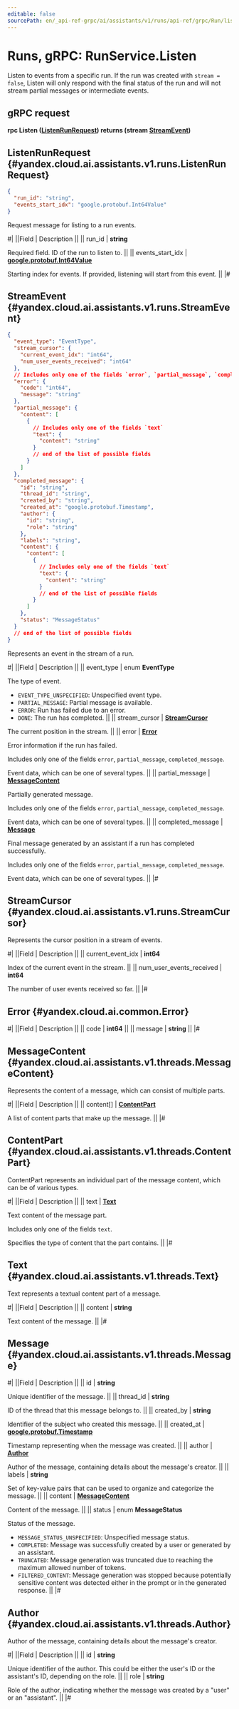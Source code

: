 ```yaml
---
editable: false
sourcePath: en/_api-ref-grpc/ai/assistants/v1/runs/api-ref/grpc/Run/listen.md
---
```


# Runs, gRPC: RunService.Listen

Listen to events from a specific run.
If the run was created with `stream = false`, Listen will only respond with the final status of the run
and will not stream partial messages or intermediate events.

## gRPC request

**rpc Listen ([ListenRunRequest](#yandex.cloud.ai.assistants.v1.runs.ListenRunRequest)) returns (stream [StreamEvent](#yandex.cloud.ai.assistants.v1.runs.StreamEvent))**

## ListenRunRequest {#yandex.cloud.ai.assistants.v1.runs.ListenRunRequest}

```json
{
  "run_id": "string",
  "events_start_idx": "google.protobuf.Int64Value"
}
```

Request message for listing to a run events.

#|
||Field | Description ||
|| run_id | **string**

Required field. ID of the run to listen to. ||
|| events_start_idx | **[google.protobuf.Int64Value](https://developers.google.com/protocol-buffers/docs/reference/csharp/class/google/protobuf/well-known-types/int64-value)**

Starting index for events. If provided, listening will start from this event. ||
|#

## StreamEvent {#yandex.cloud.ai.assistants.v1.runs.StreamEvent}

```json
{
  "event_type": "EventType",
  "stream_cursor": {
    "current_event_idx": "int64",
    "num_user_events_received": "int64"
  },
  // Includes only one of the fields `error`, `partial_message`, `completed_message`
  "error": {
    "code": "int64",
    "message": "string"
  },
  "partial_message": {
    "content": [
      {
        // Includes only one of the fields `text`
        "text": {
          "content": "string"
        }
        // end of the list of possible fields
      }
    ]
  },
  "completed_message": {
    "id": "string",
    "thread_id": "string",
    "created_by": "string",
    "created_at": "google.protobuf.Timestamp",
    "author": {
      "id": "string",
      "role": "string"
    },
    "labels": "string",
    "content": {
      "content": [
        {
          // Includes only one of the fields `text`
          "text": {
            "content": "string"
          }
          // end of the list of possible fields
        }
      ]
    },
    "status": "MessageStatus"
  }
  // end of the list of possible fields
}
```

Represents an event in the stream of a run.

#|
||Field | Description ||
|| event_type | enum **EventType**

The type of event.

- `EVENT_TYPE_UNSPECIFIED`: Unspecified event type.
- `PARTIAL_MESSAGE`: Partial message is available.
- `ERROR`: Run has failed due to an error.
- `DONE`: The run has completed. ||
|| stream_cursor | **[StreamCursor](#yandex.cloud.ai.assistants.v1.runs.StreamCursor)**

The current position in the stream. ||
|| error | **[Error](#yandex.cloud.ai.common.Error)**

Error information if the run has failed.

Includes only one of the fields `error`, `partial_message`, `completed_message`.

Event data, which can be one of several types. ||
|| partial_message | **[MessageContent](#yandex.cloud.ai.assistants.v1.threads.MessageContent)**

Partially generated message.

Includes only one of the fields `error`, `partial_message`, `completed_message`.

Event data, which can be one of several types. ||
|| completed_message | **[Message](#yandex.cloud.ai.assistants.v1.threads.Message)**

Final message generated by an assistant if a run has completed successfully.

Includes only one of the fields `error`, `partial_message`, `completed_message`.

Event data, which can be one of several types. ||
|#

## StreamCursor {#yandex.cloud.ai.assistants.v1.runs.StreamCursor}

Represents the cursor position in a stream of events.

#|
||Field | Description ||
|| current_event_idx | **int64**

Index of the current event in the stream. ||
|| num_user_events_received | **int64**

The number of user events received so far. ||
|#

## Error {#yandex.cloud.ai.common.Error}

#|
||Field | Description ||
|| code | **int64** ||
|| message | **string** ||
|#

## MessageContent {#yandex.cloud.ai.assistants.v1.threads.MessageContent}

Represents the content of a message, which can consist of multiple parts.

#|
||Field | Description ||
|| content[] | **[ContentPart](#yandex.cloud.ai.assistants.v1.threads.ContentPart)**

A list of content parts that make up the message. ||
|#

## ContentPart {#yandex.cloud.ai.assistants.v1.threads.ContentPart}

ContentPart represents an individual part of the message content, which can be of various types.

#|
||Field | Description ||
|| text | **[Text](#yandex.cloud.ai.assistants.v1.threads.Text)**

Text content of the message part.

Includes only one of the fields `text`.

Specifies the type of content that the part contains. ||
|#

## Text {#yandex.cloud.ai.assistants.v1.threads.Text}

Text represents a textual content part of a message.

#|
||Field | Description ||
|| content | **string**

Text content of the message. ||
|#

## Message {#yandex.cloud.ai.assistants.v1.threads.Message}

#|
||Field | Description ||
|| id | **string**

Unique identifier of the message. ||
|| thread_id | **string**

ID of the thread that this message belongs to. ||
|| created_by | **string**

Identifier of the subject who created this message. ||
|| created_at | **[google.protobuf.Timestamp](https://developers.google.com/protocol-buffers/docs/reference/google.protobuf#timestamp)**

Timestamp representing when the message was created. ||
|| author | **[Author](#yandex.cloud.ai.assistants.v1.threads.Author)**

Author of the message, containing details about the message's creator. ||
|| labels | **string**

Set of key-value pairs that can be used to organize and categorize the message. ||
|| content | **[MessageContent](#yandex.cloud.ai.assistants.v1.threads.MessageContent)**

Content of the message. ||
|| status | enum **MessageStatus**

Status of the message.

- `MESSAGE_STATUS_UNSPECIFIED`: Unspecified message status.
- `COMPLETED`: Message was successfully created by a user or generated by an assistant.
- `TRUNCATED`: Message generation was truncated due to reaching the maximum allowed number of tokens.
- `FILTERED_CONTENT`: Message generation was stopped because potentially sensitive content was detected either in the prompt or in the generated response. ||
|#

## Author {#yandex.cloud.ai.assistants.v1.threads.Author}

Author of the message, containing details about the message's creator.

#|
||Field | Description ||
|| id | **string**

Unique identifier of the author. This could be either the user's ID or the assistant's ID, depending on the role. ||
|| role | **string**

Role of the author, indicating whether the message was created by a "user" or an "assistant". ||
|#